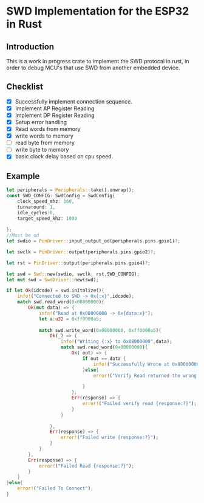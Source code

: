# SWD Implementation for the ESP32 in Rust

## Introduction
This is a work in progress crate to implement the SWD protocal in rust, in order to debug MCU's that use SWD from another embedded device. 

## Checklist
- [x] Successfully implement connection sequence.
- [x] Implement AP Register Reading
- [x] Implement DP Register Reading
- [x] Setup error handling
- [x] Read words from memory 
- [x] write words to memory 
- [ ] read byte from memory 
- [ ] write byte to memory 
- [x] basic clock delay based on cpu speed.
## Example
```rs
let peripherals = Peripherals::take().unwrap();
const SWD_CONFIG: SwdConfig = SwdConfig{
    clock_speed_mhz: 160,
    turnaround: 1,
    idle_cycles:0,
    target_speed_khz: 1000
        
};
//Must be od
let swdio = PinDriver::input_output_od(peripherals.pins.gpio1)?;

let swclk = PinDriver::output(peripherals.pins.gpio2)?;

let rst = PinDriver::output(peripherals.pins.gpio4)?;

let swd = Swd::new(swdio, swclk, rst,SWD_CONFIG);
let mut swd = SwdDriver::new(swd);

if let Ok(idcode) = swd.initalize(){
    info!("Connected to SWD -> 0x{:x}",idcode);
    match swd.read_word(0x08000000){
        Ok(mut data) => {
            info!("Read at 0x08000000 -> 0x{data:x}");
            let a:u32 = 0xff0000a5;
            
            match swd.write_word(0x08000000, 0xff0000a5){
                Ok(_) => {
                    info!("Writing {:x} to 0x08000000",data);
                    match swd.read_word(0x08000000){
                        Ok( out) => {
                            if out == data {
                                info!("Successfully Wrote at 0x08000000 -> {:x}",out);
                            }else{
                                error!("Verify Read returned the wrong 0x08000000 -> {:x} instead of {:x}",out,data);

                            }
                        },
                        Err(response) => {
                            error!("Failed verify read {response:?}");
                        }
                    }
                    
                },
                Err(response) => {
                    error!("Failed write {response:?}");
                }
            }
        },
        Err(response) => {
            error!("Failed Read {response:?}");
        }
    }
}else{
    error!("Failed To Connect");
}
```

